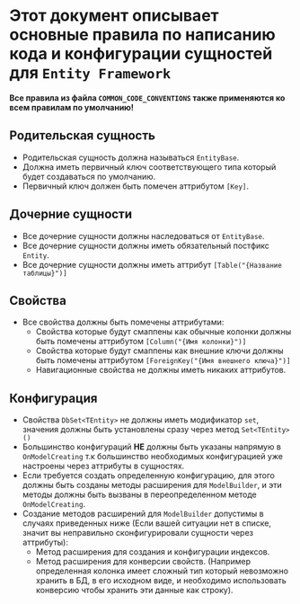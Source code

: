# Этот документ описывает основные правила по написанию кода и конфигурации сущностей для `Entity Framework`

**Все правила из файла `COMMON_CODE_CONVENTIONS` также применяются ко всем правилам по умолчанию!**

## Родительская сущность
  - Родительская сущность должна называться `EntityBase`.
  - Должна иметь первичный ключ соответствующего типа который будет создаваться по умолчанию.
  - Первичный ключ должен быть помечен аттрибутом `[Key]`.

## Дочерние сущности
- Все дочерние сущности должны наследоваться от `EntityBase`.
- Все дочерние сущности должны иметь обязательный постфикс `Entity`.
- Все дочерние сущности должны иметь аттрибут `[Table("{Название таблицы}")]`

## Свойства
- Все свойства должны быть помечены аттрибутами:
    - Свойства которые будут смаппены как обычные колонки должны быть помечены аттрибутом `[Column("{Имя колонки}")]`
    - Свойства которые будут смаппены как внешние ключи должны быть помечены аттрибутом `[ForeignKey("{Имя внешнего ключа}")]`
    - Навигационные свойства не должны иметь никаких аттрибутов.
 
## Конфигурация
- Свойства `DbSet<TEntity>` не должны иметь модификатор `set`, значения должны быть установлены сразу через метод `Set<TEntity>()`
- Большинство конфигураций **НЕ** должны быть указаны напрямую в `OnModelCreating` т.к большинство необходимых конфигурацией уже настроены через аттрибуты в сущностях.
- Если требуется создать определенную конфигурацию, для этого должны быть созданы методы расширения для `ModelBuilder`, и эти методы должны быть вызваны в переопределенном методе `OnModelCreating`.
- Создание методов расширений для `ModelBuilder` допустимы в случаях приведенных ниже (Если вашей ситуации нет в списке, значит вы неправильно сконфигурировали сущности через аттрибуты):
    - Метод расширения для создания и конфигурации индексов.
    - Метод расширения для конверсии свойств. (Например определенная колонка имеет сложный тип который невозможно хранить в БД, в его исходном виде, и необходимо использовать конверсию чтобы хранить эти данные как строку).
